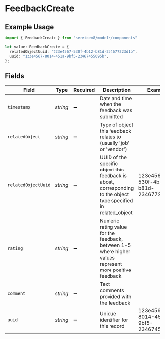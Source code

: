 # FeedbackCreate

## Example Usage

```typescript
import { FeedbackCreate } from "servicem8/models/components";

let value: FeedbackCreate = {
  relatedObjectUuid: "123e4567-530f-4b12-b81d-234677223d1b",
  uuid: "123e4567-8014-451a-9bf5-23467455095b",
};
```

## Fields

| Field                                                                                                            | Type                                                                                                             | Required                                                                                                         | Description                                                                                                      | Example                                                                                                          |
| ---------------------------------------------------------------------------------------------------------------- | ---------------------------------------------------------------------------------------------------------------- | ---------------------------------------------------------------------------------------------------------------- | ---------------------------------------------------------------------------------------------------------------- | ---------------------------------------------------------------------------------------------------------------- |
| `timestamp`                                                                                                      | *string*                                                                                                         | :heavy_minus_sign:                                                                                               | Date and time when the feedback was submitted                                                                    |                                                                                                                  |
| `relatedObject`                                                                                                  | *string*                                                                                                         | :heavy_minus_sign:                                                                                               | Type of object this feedback relates to (usually 'job' or 'vendor')                                              |                                                                                                                  |
| `relatedObjectUuid`                                                                                              | *string*                                                                                                         | :heavy_minus_sign:                                                                                               | UUID of the specific object this feedback is about, corresponding to the object type specified in related_object | 123e4567-530f-4b12-b81d-234677223d1b                                                                             |
| `rating`                                                                                                         | *string*                                                                                                         | :heavy_minus_sign:                                                                                               | Numeric rating value for the feedback, between 1-5 where higher values represent more positive feedback          |                                                                                                                  |
| `comment`                                                                                                        | *string*                                                                                                         | :heavy_minus_sign:                                                                                               | Text comments provided with the feedback                                                                         |                                                                                                                  |
| `uuid`                                                                                                           | *string*                                                                                                         | :heavy_minus_sign:                                                                                               | Unique identifier for this record                                                                                | 123e4567-8014-451a-9bf5-23467455095b                                                                             |